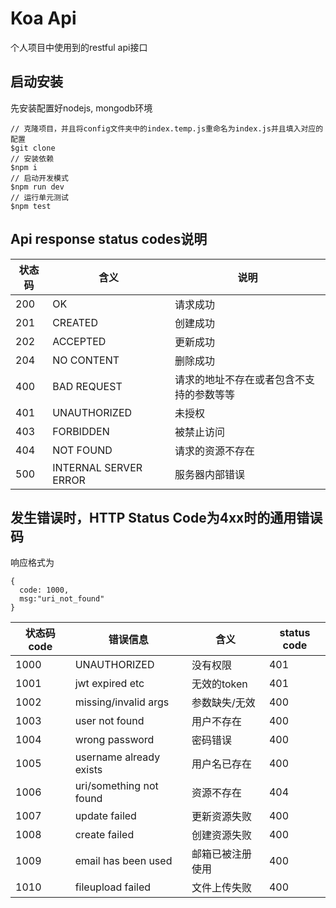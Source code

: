 # Koa Api
个人项目中使用到的restful api接口
## 启动安装
先安装配置好nodejs, mongodb环境
```
// 克隆项目，并且将config文件夹中的index.temp.js重命名为index.js并且填入对应的配置
$git clone 
// 安装依赖
$npm i
// 启动开发模式
$npm run dev
// 运行单元测试
$npm test
```
## Api response status codes说明
| 状态码  | 含义                    | 说明                 |
| ---- | --------------------- | ------------------ |
| 200  | OK                    | 请求成功               |
| 201  | CREATED               | 创建成功               |
| 202  | ACCEPTED              | 更新成功               |
| 204  | NO CONTENT            | 删除成功               |
| 400  | BAD REQUEST           | 请求的地址不存在或者包含不支持的参数等等 |
| 401  | UNAUTHORIZED          | 未授权                |
| 403  | FORBIDDEN             | 被禁止访问              |
| 404  | NOT FOUND             | 请求的资源不存在           |
| 500  | INTERNAL SERVER ERROR | 服务器内部错误            |

## 发生错误时，HTTP Status Code为4xx时的通用错误码

响应格式为
```
{
  code: 1000,
  msg:"uri_not_found"
}
```

| 状态码 code  | 错误信息         | 含义     | status code |
| ---- | --------- | --------- | ------------ |
| 1000  | UNAUTHORIZED | 没有权限 | 401 |
| 1001  | jwt expired etc | 无效的token | 401 |
| 1002  | missing/invalid args | 参数缺失/无效 | 400 |
| 1003  | user not found | 用户不存在 | 400 |
| 1004  | wrong password | 密码错误 | 400 |
| 1005  | username already exists | 用户名已存在 | 400 |
| 1006  | uri/something not found | 资源不存在 | 404 |
| 1007  | update failed | 更新资源失败 | 400 |
| 1008  | create failed | 创建资源失败 | 400 |
| 1009  | email has been used | 邮箱已被注册使用 | 400 |
| 1010  | fileupload failed | 文件上传失败 | 400 |
